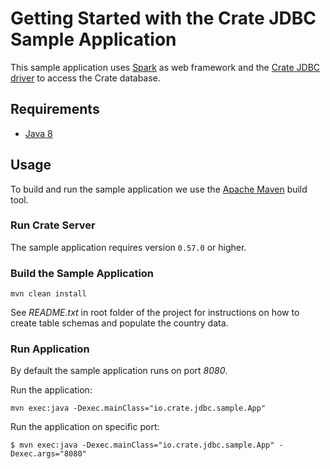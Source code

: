 # Getting Started with the Crate JDBC Sample Application
This sample application uses [Spark][1] as web framework and the
[Crate JDBC driver][2] to access the Crate database.

## Requirements
- [Java 8][3]

## Usage
To build and run the sample application we use the [Apache Maven][4]
build tool.

### Run Crate Server
The sample application requires version `0.57.0` or higher.

### Build the Sample Application

```console
mvn clean install
```

See *README.txt* in root folder of the project for instructions on how
to create table schemas and populate the country data.

### Run Application
By default the sample application runs on port *8080*.

Run the application:

```console
mvn exec:java -Dexec.mainClass="io.crate.jdbc.sample.App"
```

Run the application on specific port:

```console
$ mvn exec:java -Dexec.mainClass="io.crate.jdbc.sample.App" -Dexec.args="8080"
```

[1]: http://sparkjava.com/
[2]: https://crate.io/docs/clients/jdbc/
[3]: http://www.oracle.com/technetwork/java/javase/overview/java8-2100321.html
[4]: https://maven.apache.org/index.html
